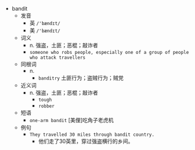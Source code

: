 - bandit
  - 发音
    - 英 `/'bændɪt/`
    - 美 `/'bændɪt/`
  - 词义
    - n. 强盗，土匪；恶棍；敲诈者
    - `someone who robs people, especially one of a group of people who attack travellers`
  - 同根词
    - n.
      - `banditry` 土匪行为；盗贼行为；贼党
  - 近义词
    - n. 强盗，土匪；恶棍；敲诈者
      - `tough`
      - `robber`
  - 短语
    - `one-arm bandit` [美俚]吃角子老虎机 
  - 例句
    - `They travelled 30 miles through bandit country.`
      - 他们走了30英里，穿过强盗横行的乡间。

